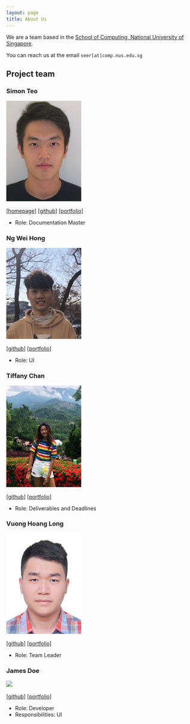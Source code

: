 ```yaml
---
layout: page
title: About Us
---
```


We are a team based in the [School of Computing, National University of Singapore](http://www.comp.nus.edu.sg).

You can reach us at the email `seer[at]comp.nus.edu.sg`

## Project team

### Simon Teo

<img src="images/SimonTeoNUSPhoto.png" width="200px">

[[homepage](https://www.linkedin.com/in/simon-teo-94a4a158/)]
[[github](https://github.com/simonteozw)]
[[portfolio](https://github.com/simonteozw/tp)]

* Role: Documentation Master

### Ng Wei Hong

<img src="images/NgWeiHong.png" width="200px">

[[github](http://github.com/justweihong)]
[[portfolio](https://github.com/justweihong/tp)]

* Role: UI

### Tiffany Chan

<img src="images/TiffanyChan.png" width="200px">

[[github](http://github.com/nottiffchan)] [[portfolio](https://github.com/nottiffchan/tp)]

* Role: Deliverables and Deadlines

### Vuong Hoang Long 

<img src="images/unclegrandpa925.png" width="200px">

[[github](https://github.com/UncleGrandpa925)] [[portfolio](https://github.com/UncleGrandpa925)]

* Role: Team Leader

### James Doe

<img src="images/johndoe.png" width="200px">

[[github](http://github.com/johndoe)]
[[portfolio](team/johndoe.md)]

* Role: Developer
* Responsibilities: UI
